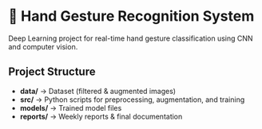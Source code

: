 # 🤖 Hand Gesture Recognition System

Deep Learning project for real-time hand gesture classification using CNN and computer vision.

## Project Structure
- **data/** → Dataset (filtered & augmented images)
- **src/** → Python scripts for preprocessing, augmentation, and training
- **models/** → Trained model files
- **reports/** → Weekly reports & final documentation